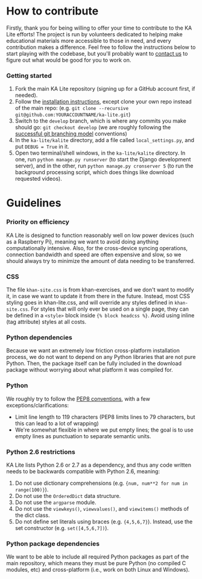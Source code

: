 How to contribute
===

Firstly, thank you for being willing to offer your time to contribute to the KA Lite efforts! The project is run by volunteers dedicated to helping make educational materials more accessible to those in need, and every contribution makes a difference. Feel free to follow the instructions below to start playing with the codebase, but you'll probably want to [contact us](http://jamiealexandre.com/contact/) to figure out what would be good for you to work on.

### Getting started

1. Fork the main KA Lite repository (signing up for a GitHub account first, if needed).
2. Follow the [installation instructions](../INSTALL.md), except clone your own repo instead of the main repo:
(e.g. `git clone --recursive git@github.com:YOURACCOUNTNAME/ka-lite.git`)
3. Switch to the `develop` branch, which is where any commits you make should go: `git checkout develop` (we are roughly following the [successful git branching model](http://nvie.com/posts/a-successful-git-branching-model/) conventions)
4. In the `ka-lite/kalite` directory, add a file called `local_settings.py`, and put `DEBUG = True` in it.
5. Open two terminal/shell windows, in the `ka-lite/kalite` directory. In one, run `python manage.py runserver` (to start the Django development server), and in the other, run `python manage.py cronserver 5` (to run the background processing script, which does things like download requested videos).

Guidelines
===

### Priority on efficiency

KA Lite is designed to function reasonably well on low power devices (such as a Raspberry Pi), meaning we want to avoid doing anything computationally intensive. Also, for the cross-device syncing operations, connection bandwidth and speed are often expensive and slow, so we should always try to minimize the amount of data needing to be transferred.

### CSS

The file `khan-site.css` is from khan-exercises, and we don't want to modify it, in case we want to update it from there in the future. Instead, most CSS styling goes in khan-lite.css, and will override any styles defined in `khan-site.css`. For styles that will only ever be used on a single page, they can be defined in a `<style>` block inside `{% block headcss %}`. Avoid using inline (tag attribute) styles at all costs.

### Python dependencies

Because we want an extremely low friction cross-platform installation process, we do not want to depend on any Python libraries that are not pure Python. Then, the package itself can be fully included in the download package without worrying about what platform it was compiled for.

### Python

We roughly try to follow the [PEP8 conventions](http://www.python.org/dev/peps/pep-0008/), with a few exceptions/clarifications:

* Limit line length to 119 characters (PEP8 limits lines to 79 characters, but this can lead to a lot of wrapping)
* We're somewhat flexible in where we put empty lines; the goal is to use empty lines as punctuation to separate semantic units.

### Python 2.6 restrictions

KA Lite lists Python 2.6 or 2.7 as a dependency, and thus any code written needs to be backwards compatible with Python 2.6, meaning:

1. Do not use dictionary comprehensions (e.g. `{num, num**2 for num in range(100)}`).
2. Do not use the `OrderedDict` data structure.
3. Do not use the `argparse` module.
4. Do not use the `viewkeys()`, `viewvalues()`, and `viewitems()` methods of the dict class.
5. Do not define set literals using braces (e.g. `{4,5,6,7}`). Instead, use the set constructor (e.g. `set([4,5,6,7])`).

### Python package dependencies

We want to be able to include all required Python packages as part of the main repository, which means they must be pure Python (no compiled C modules, etc) and cross-platform (i.e., work on both Linux and Windows).

